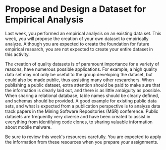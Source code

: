 # Propose and Design a Dataset for Empirical Analysis

Last week, you performed an empirical analysis on an existing data set. This week, you will propose the creation of your own dataset to empirically analyze.  Although you are expected to create the foundation for future empirical research, you are not expected to create your entire dataset in this activity.

The creation of quality datasets is of paramount importance for a variety of reasons, have numerous possible applications. For example, a high quality data set may not only be useful to the group developing the dataset, but could also be made public, thus assisting many other researchers. When publishing a public dataset, extra attention should be paid to make sure that the information is clearly laid out, and there is as little ambiguity as possible. When sharing a relational database, table names should be clearly defined, and schemas should be provided. A good example for existing public data sets, and what is expected from a publication perspective is to analyze data track papers in the Mining Software Repositories (MSR) conference. Public datasets are frequently very diverse and have been created to assist in everything from identifying code clones, to sharing valuable information about mobile malware.

Be sure to review this week's resources carefully. You are expected to apply the information from these resources when you prepare your assignments.
